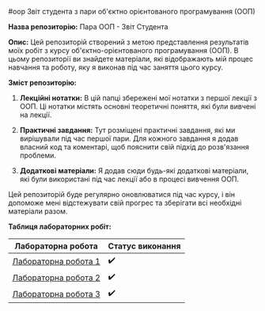 #oop
Звіт студента з  пари об'єктно орієнтованого програмування (ООП)

**Назва репозиторію:** Пара ООП - Звіт Студента

**Опис:**
Цей репозиторій створений з метою представлення результатів моїх робіт з курсу об'єктно-орієнтованого програмування (ООП). В цьому репозиторії ви знайдете матеріали, які відображають мій процес навчання та роботу, яку я виконав під час заняття цього курсу.

**Зміст репозиторію:**

1. **Лекційні нотатки:** В цій папці збережені мої нотатки з першої лекції з ООП. Ці нотатки містять основні теоретичні поняття, які були вивчені на лекції.

2. **Практичні завдання:** Тут розміщені практичні завдання, які ми вирішували під час першої пари. Для кожного завдання я додав власний код та коментарі, щоб пояснити свій підхід до розв'язання проблеми.

3. **Додаткові матеріали:** Я додав сюди будь-які додаткові матеріали, які були використані під час лекції або в процесі вивчення ООП.

Цей репозиторій буде регулярно оновлюватися під час курсу, і він допоможе мені відстежувати свій прогрес та зберігати всі необхідні матеріали разом. 

**Таблиця лабораторних робіт:**

| Лабораторна робота | Статус виконання |
|-------------------------------------------|---------------|
| [Лабораторна робота 1](Laba1/README.MD)  |:heavy_check_mark:|
| [Лабораторна робота 2](Laba2/README.md)  |:heavy_check_mark:|
| [Лабораторна робота 3](Laba3/README.md)  |:heavy_check_mark:|

